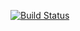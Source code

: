 [![Build Status](https://dev.azure.com/124012055/newdemo/_apis/build/status%2FShrihariii.devops?branchName=main)](https://dev.azure.com/124012055/newdemo/_build/latest?definitionId=11&branchName=main)
